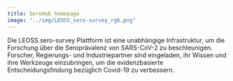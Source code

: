 ```yaml
---
title: SeroHub homepage
image: "../img/LEOSS_sero-survey_rgb.png"
---
```


Die LEOSS.sero-survey Plattform ist eine unabhängige Infrastruktur, um die Forschung über die Seroprävalenz von SARS-CoV-2 zu beschleunigen. Forscher, Regierungs- und Industriepartner sind eingeladen, ihr Wissen und ihre Werkzeuge einzubringen, um die evidenzbasierte Entscheidungsfindung bezüglich Covid-19 zu verbessern.